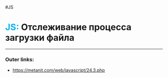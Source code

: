 #JS
# <font color="#00b0f0">JS:</font> Отслеживание процесса загрузки файла
---
### Outer links:
- https://metanit.com/web/javascript/24.3.php